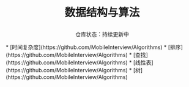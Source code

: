 #  <p align="center"> 数据结构与算法 </p>

<p align="center"> 仓库状态：持续更新中 </p>

</p>
* [时间复杂度](https://github.com/MobileInterview/Algorithms)
* [排序](https://github.com/MobileInterview/Algorithms)
* [查找](https://github.com/MobileInterview/Algorithms)
* [线性表](https://github.com/MobileInterview/Algorithms)
* [树](https://github.com/MobileInterview/Algorithms)
